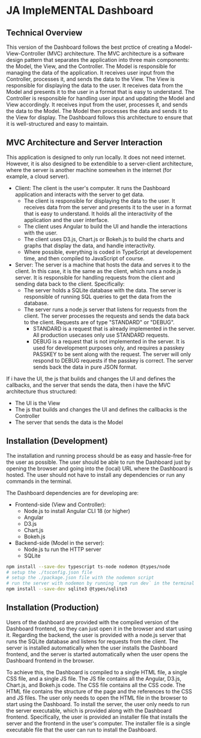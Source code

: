 # JA ImpleMENTAL Dashboard


## Technical Overview

This version of the Dashboard follows the best prctice of creating a Model-View-Controller (MVC) architecture. 
The MVC architecture is a software design pattern that separates the application into three main components: the Model, the View, and the Controller.
The Model is responsible for managing the data of the application. It receives user input from the Controller, processes it, and sends the data to the View.
The View is responsible for displaying the data to the user. It receives data from the Model and presents it to the user in a format that is easy to understand.
The Controller is responsible for handling user input and updating the Model and View accordingly. It receives input from the user, processes it, and sends the data to the Model. The Model then processes the data and sends it to the View for display. 
The Dashboard follows this architecture to ensure that it is well-structured and easy to maintain.

## MVC Architecture and Server Interaction

This application is designed to only run locally. It does not need internet. However, it is also designed to be extendible to a server-client architecture, where the server is another machine somewhen in the internet (for example, a cloud server).

- Client: The client is the user's computer. It runs the Dashboard application and interacts with the server to get data.
    - The client is responsible for displaying the data to the user. It receives data from the server and presents it to the user in a format that is easy to understand. It holds all the interactivity of the application and the user interface.
    - The client uses Angular to build the UI and handle the interactions with the user.
    - The client uses D3.js, Chart.js or Bokeh.js to build the charts and graphs that display the data, and handle interactivity.
    - Where possible, everything is coded in TypeScript at developement time, and then compiled to JavaScript of course.
- Server: The server is a machine that hosts the data and serves it to the client. In this case, it is the same as the client, which runs a node.js server. It is responsible for handling requests from the client and sending data back to the client. Specifically:
    - The server holds a SQLite database with the data. The server is responsible of running SQL queries to get the data from the database.
    - The server runs a node.js server that listens for requests from the client. The server processes the requests and sends the data back to the client. Requests are of type "STANDARD" or "DEBUG".
        - STANDARD is a request that is already implemented in the server. All production usecases only use STANDARD requests.
        - DEBUG is a request that is not implemented in the server. It is used for development purposes only, and requires a passkey PASSKEY to be sent along with the request. The server will only respond to DEBUG requests if the passkey is correct.
    The server sends back the data in pure JSON format.

If i have the UI, the js that builds and changes the UI and defines the callbacks, and the server that sends the data, then i have the MVC architecture thus structured:
- The UI is the View
- The js that builds and changes the UI and defines the callbacks is the Controller
- The server that sends the data is the Model

## Installation (Development)

The installation and running process should be as easy and hassle-free for the user as possible. The user should be able to run the Dashboard just by opening the browser and going into the (local) URL where the Dashboard is hosted. The user should not have to install any dependencies or run any commands in the terminal.

The Dashboard dependencies are for developing are:
- Frontend-side (View and Controller):
    - Node.js to install Angular CLI 18 (or higher) 
    - Angular
    - D3.js
    - Chart.js
    - Bokeh.js
- Backend-side (Model in the server):
    - Node.js tu run the HTTP server
    - SQLite

``` bash
npm install --save-dev typescript ts-node nodemon @types/node
# setup the ./tsconfig.json file
# setup the ./package.json file with the nodemon script
# run the server with nodemon by running `npm run dev` in the terminal
npm install --save-dev sqlite3 @types/sqlite3
```

## Installation (Production)

Users of the dashboard are provided with the compiled version of the Dashboard frontend, so they can just open it in the browser and start using it. Regarding the backend, the user is provided with a node.js server that runs the SQLite database and listens for requests from the client. The server is installed automatically when the user installs the Dashboard frontend, and the server is started automatically when the user opens the Dashboard frontend in the browser.

To achieve this, the Dashboard is compiled to a single HTML file, a single CSS file, and a single JS file. The JS file contains all the Angular, D3.js, Chart.js, and Bokeh.js code. The CSS file contains all the CSS code. The HTML file contains the structure of the page and the references to the CSS and JS files. The user only needs to open the HTML file in the browser to start using the Dashboard. To install the server, the user only needs to run the server executable, which is provided along with the Dashboard frontend. Specifically, the user is provided an installer file that installs the server and the frontend in the user's computer. The installer file is a single executable file that the user can run to install the Dashboard.